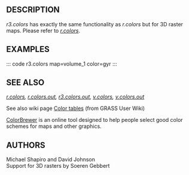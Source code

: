 ## DESCRIPTION

*r3.colors* has exactly the same functionality as *r.colors* but for 3D
raster maps. Please refer to *[r.colors](r.colors.html)*.

## EXAMPLES

::: code
    r3.colors map=volume_1 color=gyr
:::

## SEE ALSO

*[r.colors](r.colors.html), [r.colors.out](r.colors.out.html),
[r3.colors.out](r3.colors.out.html), [v.colors](v.colors.html),
[v.colors.out](v.colors.out.html)*

See also wiki page [Color
tables](https://grasswiki.osgeo.org/wiki/Color_tables) (from GRASS User
Wiki)

[ColorBrewer](http://colorbrewer.org) is an online tool designed to help
people select good color schemes for maps and other graphics.

## AUTHORS

Michael Shapiro and David Johnson\
Support for 3D rasters by Soeren Gebbert
